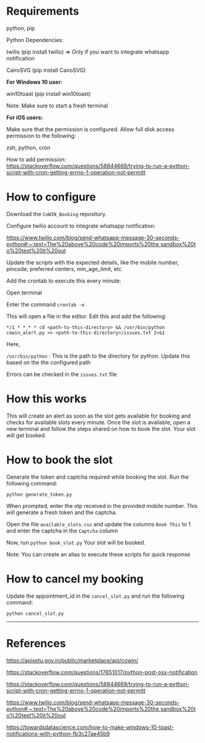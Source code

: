 
# Requirements

python, pip

Python Dependencies:

twilio (pip install twilio) => Only if you want to integrate whatsapp notification

CairoSVG (pip install CairoSVG)

**For Windows 10 user:**

win10toast (pip install win10toast)

Note: Make sure to start a fresh terminal

**For iOS users:**

Make sure that the permission is configured. Allow full disk access permission to the following:

zsh, python, cron

How to add permission: https://stackoverflow.com/questions/58844669/trying-to-run-a-python-script-with-cron-getting-errno-1-operation-not-permitt

# How to configure

Download the `CoWIN_Booking` repository.

Configure twilio account to integrate whatsapp notification:

https://www.twilio.com/blog/send-whatsapp-message-30-seconds-python#:~:text=The%20above%20code%20imports%20the,sandbox%20to%20test%20it%20out

Update the scripts with the expected details, like the mobile number, pincode, preferred centers, min_age_limit, etc

Add the crontab to execute this every minute:

Open terminal

Enter the command `crontab -e`

This will open a file in the editor. Edit this and add the following:

`*/1 * * * * cd <path-to-this-directory> && /usr/bin/python cowin_alert.py >> <path-to-this-directory>/issues.txt 2>&1`

Here,

`/usr/bin/python` : This is the path to the directory for python. Update this based on the the configured path

Errors can be checked in the `issues.txt` file

# How this works

This will create an alert as soon as the slot gets available for booking and checks for available slots every minute.
Once the slot is available, open a new terminal and follow the steps shared on how to book the slot. Your slot will get booked.

# How to book the slot

Generate the token and captcha required while booking the slot.
Run the following command:

`python generate_token.py`

When prompted, enter the otp received in the provided mobile number. This will generate a fresh token and the captcha.

Open the file `available_slots.csv` and update the columns `Book This` to 1 and enter the captcha in the `Captcha` column

Now, run `python book_slot.py`
Your slot will be booked.

Note: You can create an alias to execute these scripts for quick response

# How to cancel my booking

Update the appointment_id in the `cancel_slot.py` and run the following command:

`python cancel_slot.py`

*********************************************************************************

# References

https://apisetu.gov.in/public/marketplace/api/cowin/

https://stackoverflow.com/questions/17651017/python-post-osx-notification

https://stackoverflow.com/questions/58844669/trying-to-run-a-python-script-with-cron-getting-errno-1-operation-not-permitt

https://www.twilio.com/blog/send-whatsapp-message-30-seconds-python#:~:text=The%20above%20code%20imports%20the,sandbox%20to%20test%20it%20out

https://towardsdatascience.com/how-to-make-windows-10-toast-notifications-with-python-fb3c27ae45b9
